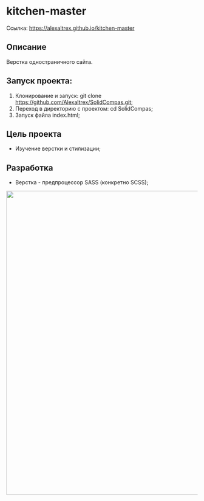 # kitchen-master
Ссылка: https://alexaltrex.github.io/kitchen-master

## Описание
Верстка одностраничного сайта.

## Запуск проекта:
1. Клонирование и запуск: git clone https://github.com/Alexaltrex/SolidCompas.git;
2. Переход в директорию с проектом: cd SolidCompas;
3. Запуск файла index.html;

## Цель проекта
* Изучение верстки и стилизации;

## Разработка
* Верстка - предпроцессор SASS (конкретно SCSS);

<img src="img/gh01" style: width="800">
